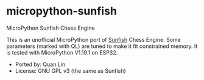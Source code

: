 # micropython-sunfish

MicroPython Sunfish Chess Engine

This is an unofficial MicroPython port of [Sunfish](https://github.com/thomasahle/sunfish/tree/83d675df2f51cd2c66cc765919da7425500a29b6) Chess Engine.
Some parameters (marked with QL) are tuned to make it fit constrained memory.
It is tested with MicroPython V1.19.1 on ESP32.

  [sunfish_github]: https://github.com/thomasahle/sunfish

- Ported by: Quan Lin
- License: GNU GPL v3 (the same as Sunfish)
